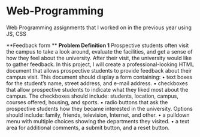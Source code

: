 # Web-Programming
Web Programming assignments that I worked on in the previous year using JS, CSS 

**Feedback form **
**Problem Definition 1**
Prospective students often visit the campus to take a look around, evaluate the facilities, and get a
 sense of how they feel about the university. After their visit, the university would like to gather 
 feedback. In this project, I will create a professional-looking HTML document that allows prospective 
 students to provide feedback about their campus visit.
This  document should display a form containing:
• text boxes for the student’s name, street address, and e-mail address.
• checkboxes that allow prospective students to indicate what they liked most about the campus. The
checkboxes should include: students, location, campus, courses offered, housing, and sports.
• radio buttons that ask the prospective students how they became interested in the university. Options
should include: family, friends, television, Internet, and other.
• a pulldown menu with multiple choices showing the departments they visited.
• a text area for additional comments, a submit button, and a reset button.
